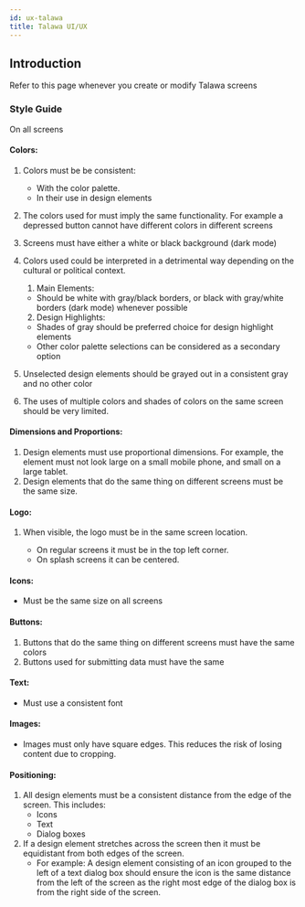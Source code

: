 ```yaml
---
id: ux-talawa
title: Talawa UI/UX
---
```


## Introduction

Refer to this page whenever you create or modify Talawa screens

### Style Guide

On all screens

#### Colors:

1.  Colors must be be consistent:

    - With the color palette.
    - In their use in design elements

2.  The colors used for must imply the same functionality. For example a depressed button cannot
    have different colors in different screens
3.  Screens must have either a white or black background (dark mode)
4.  Colors used could be interpreted in a detrimental way depending on the cultural or political context.

    1.  Main Elements:

    - Should be white with gray/black borders, or black with gray/white borders (dark mode) whenever possible

    2.  Design Highlights:

    - Shades of gray should be preferred choice for design highlight elements
    - Other color palette selections can be considered as a secondary option

5.  Unselected design elements should be grayed out in a consistent gray and no other color
6.  The uses of multiple colors and shades of colors on the same screen should be very limited.

#### Dimensions and Proportions:

1.  Design elements must use proportional dimensions. For example, the element must not look
    large on a small mobile phone, and small on a large tablet.
2.  Design elements that do the same thing on different screens must be the same size.

#### Logo:

1.  When visible, the logo must be in the same screen location.

    - On regular screens it must be in the top left corner.
    - On splash screens it can be centered.

#### Icons:

- Must be the same size on all screens

#### Buttons:

1. Buttons that do the same thing on different screens must have the same colors
2. Buttons used for submitting data must have the same

#### Text:

- Must use a consistent font

#### Images:

- Images must only have square edges. This reduces the risk of losing content due to cropping.

#### Positioning:

1.  All design elements must be a consistent distance from the edge of the screen. This includes:
    - Icons
    - Text
    - Dialog boxes
2.  If a design element stretches across the screen then it must be equidistant from both edges of the screen.
    - For example: A design element consisting of an icon grouped to the left of a text dialog box should ensure the icon is the same distance from the left of the screen as the right most edge of the dialog box is from the right side of the screen.
